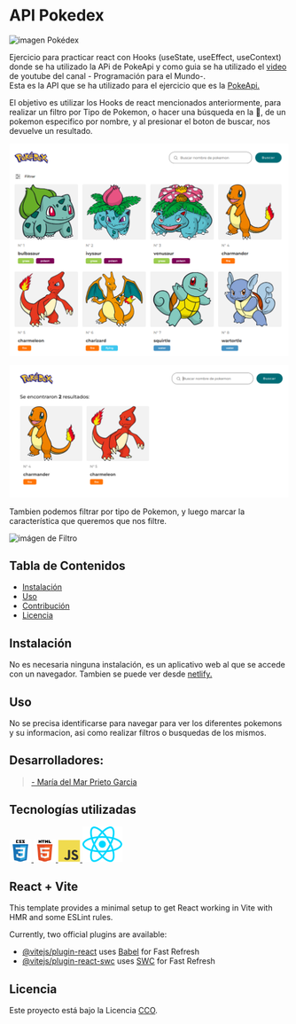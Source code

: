 # API Pokedex 

![imagen Pokédex](./src/assets/Pokédex_logo.png)

Ejercicio para practicar react con Hooks (useState, useEffect, useContext) donde se ha utilizado la APi de PokeApi y como guia se ha utilizado el [video](https://www.youtube.com/watch?v=BVQrG-Bp-94&t=5444s) de youtube del canal - Programación para el Mundo-.<br> 
Esta es la API que se ha utilizado para el ejercicio que es la <a href="https://pokeapi.co/">PokeApi.</a>

El objetivo es utilizar los Hooks de react mencionados anteriormente, para realizar un filtro por Tipo de Pokemon, o hacer una búsqueda en la 🔎, de un pokemon especifico por nombre, y al presionar el boton de buscar, nos devuelve un resultado. <br>


![imágen de Pokedex](./src/assets/Pokedex_principal.png)

![imágen de barra de busqueda](./src/assets/Pokedex_barsearch.png)

Tambien podemos filtrar por tipo de Pokemon, y luego marcar la característica que queremos que nos filtre.
<br>


![imágen de Filtro](./src/assets/Pokédex_filter.png)




## Tabla de Contenidos

- [Instalación](#instalación)
- [Uso](#uso)
- [Contribución](#contribución)
- [Licencia](#licencia)

## Instalación

No es necesaria ninguna instalación, es un aplicativo web al que se accede con un navegador.
Tambien se puede ver desde <a href="https://apipokemon-react-ejercicio.netlify.app/"> netlify.</a> 

## Uso

No se precisa identificarse para navegar para ver los diferentes pokemons y su informacion, asi como realizar filtros o busquedas de los mismos.


## Desarrolladores:

> <a href="https://www.linkedin.com/in/mar-prieto-garcia/">- María del Mar Prieto Garcia</a>


## Tecnologías utilizadas

 <p align="left"> <a href="https://www.w3schools.com/css/" target="_blank" rel="noreferrer"> <img src="https://raw.githubusercontent.com/devicons/devicon/master/icons/css3/css3-original-wordmark.svg" alt="css3" width="40" height="40"/> </a> <a href="https://www.w3.org/html/" target="_blank" rel="noreferrer"> <img src="https://raw.githubusercontent.com/devicons/devicon/master/icons/html5/html5-original-wordmark.svg" alt="html5" width="40" height="40"/> </a> <a href="https://developer.mozilla.org/en-US/docs/Web/JavaScript" target="_blank" rel="noreferrer"> <img src="https://raw.githubusercontent.com/devicons/devicon/master/icons/javascript/javascript-original.svg" alt="javascript" width="40" height="40"/> <img src="./src/assets/react.svg"> </a></p>


## React + Vite

This template provides a minimal setup to get React working in Vite with HMR and some ESLint rules.

Currently, two official plugins are available:

- [@vitejs/plugin-react](https://github.com/vitejs/vite-plugin-react/blob/main/packages/plugin-react/README.md) uses [Babel](https://babeljs.io/) for Fast Refresh
- [@vitejs/plugin-react-swc](https://github.com/vitejs/vite-plugin-react-swc) uses [SWC](https://swc.rs/) for Fast Refresh

## Licencia

Este proyecto está bajo la Licencia [CCO](LICENSE).

